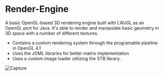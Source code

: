 # Render-Engine

A basic OpenGL-based 3D rendering engine built with LWJGL as an OpenGL port for Java. It's able to render and manipulate basic geometry in 3D space with a number of different textures.
- Contains a custom rendering system through the programable pipeline in OpenGL 4.1 
- Uses the JOML libraries for better matrix implementation
- Uses a custom image loader utilizing the STB library.

![Capture](https://user-images.githubusercontent.com/34043602/189789598-c9192024-c231-440b-9f76-5ffba7a33658.png)
